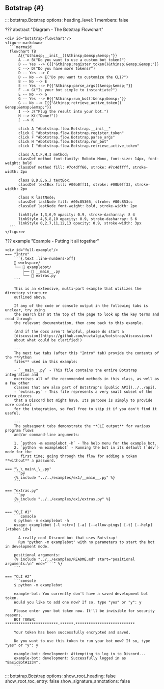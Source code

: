 ## Botstrap {#}

<!-- prettier-ignore -->
::: botstrap.Botstrap
    options:
      heading_level: 1
      members: false

??? abstract "Diagram - The Botstrap Flowchart"

    <div id="botstrap-flowchart"/>
    <figure markdown>
      ```mermaid
      flowchart TB
          A{{"&thinsp;__init__()&thinsp;&emsp;&emsp;"}}
          A --> B("Do you want to use a custom bot token?")
          B -- Yes --> C{{"&thinsp;register_token()&thinsp;&emsp;&emsp;"}}
          C --> D("Do you have more tokens?")
          D -- Yes --> C
          D -- No --> E("Do you want to customize the CLI?")
          B -- No --> E
          E -- Yes --> F{{"&thinsp;parse_args()&ensp;&emsp;"}}
          F --> G("Is your bot simple to instantiate?")
          E -- No --> G
          G -- Yes --> H{{"&thinsp;run_bot()&ensp;&emsp;"}}
          G -- No --> I{{"&thinsp;retrieve_active_token() &ensp;&emsp;&emsp;"}}
          I --> J("Plug the result into your bot.")
          H --> K(("Done!"))
          J --> K

          click A "#botstrap.flow.Botstrap.__init__"
          click C "#botstrap.flow.Botstrap.register_token"
          click F "#botstrap.flow.Botstrap.parse_args"
          click H "#botstrap.flow.Botstrap.run_bot"
          click I "#botstrap.flow.Botstrap.retrieve_active_token"

          class A,C,F,H,I method;
          classDef method font-family: Roboto Mono, font-size: 14px, font-weight: bold
          classDef method fill: #7c4dff66, stroke: #7c4dffff, stroke-width: 2px

          class B,D,E,G,J textBox;
          classDef textBox fill: #00b0ff11, stroke: #00b0ff33, stroke-width: 2px

          class K lastNode;
          classDef lastNode fill: #00c85366, stroke: #00c853cc
          classDef lastNode font-weight: bold, stroke-width: 2px

          linkStyle 1,3,6,9 opacity: 0.9, stroke-dasharray: 8 4
          linkStyle 4,5,8,10 opacity: 0.9, stroke-dasharray: 5 6
          linkStyle 0,2,7,11,12,13 opacity: 0.9, stroke-width: 3px
      ```
    </figure>

??? example "Example - Putting it all together"

    <div id="full-example"/>
    === "Intro"
        ```{.text .line-numbers-off}
        📁 workspace/
        └── 📁 examplebot/
            ├── 📄 __main__.py
            └── 📄 extras.py
        ```

        This is an extensive, multi-part example that utilizes the directory structure
        outlined above.

        If any of the code or console output in the following tabs is unclear, try using
        the search bar at the top of the page to look up the key terms and read through
        the relevant documentation, then come back to this example.

        (And if the docs aren't helpful, please do start a
        [discussion](https://github.com/nuztalgia/botstrap/discussions)
        about what could be clarified!)

        ---
        The next two tabs (after this "Intro" tab) provide the contents of the **Python
        files** used in this example:

        - `__main__.py` - This file contains the entire Botstrap integration and
        exercises all of the recommended methods in this class, as well as a few other
        classes that are also part of Botstrap's [public API](../../api).
        - `extras.py` - This file represents a very small subset of the extra pieces
        that a Discord bot might have. Its purpose is simply to provide more context
        for the integration, so feel free to skip it if you don't find it useful.

        ---
        The subsequent tabs demonstrate the **CLI output** for various program flows
        and/or command-line arguments:

        1. `python -m examplebot -h` - The help menu for the example bot.
        2. `python -m examplebot` - Running the bot in its default (`dev`) mode for the
           first time; going through the flow for adding a token **without** a password.

    === "\_\_main\_\_.py"
        ```py
        {% include "../../examples/ex1/__main__.py" %}
        ```

    === "extras.py"
        ```py
        {% include "../../examples/ex1/extras.py" %}
        ```

    === "CLI #1"
        ```console
        $ python -m examplebot -h
        usage: examplebot [-l <str>] [-a] [--allow-pings] [-t] [--help] [<token id>]

          A really cool Discord bot that uses Botstrap!
          Run "python -m examplebot" with no parameters to start the bot in development mode.

        positional arguments:
        {% include "../../examples/README.md" start="positional arguments:\n" end="```" %}
        ```

    === "CLI #2"
        ```console
        $ python -m examplebot

        example-bot: You currently don't have a saved development bot token.
        Would you like to add one now? If so, type "yes" or "y": y

        Please enter your bot token now. It'll be invisible for security reasons.
        BOT TOKEN: ************************.******.***************************

        Your token has been successfully encrypted and saved.

        Do you want to use this token to run your bot now? If so, type "yes" or "y": y

        example-bot: development: Attempting to log in to Discord...
        example-bot: development: Successfully logged in as "BasicBot#1234".
        ```

<!-- prettier-ignore -->
::: botstrap.Botstrap
    options:
      show_root_heading: false
      show_root_toc_entry: false
      show_signature_annotations: false

<link rel="stylesheet" href="../stylesheets/botstrap.css" />
<link rel="stylesheet" href="../../stylesheets/code-navigation.css" />
<link rel="stylesheet" href="../../stylesheets/hide-dupe-class.css" />
<link rel="stylesheet" href="../../stylesheets/material-tabs.css" />
